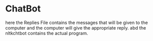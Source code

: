 # ChatBot
here the Replies File contains the messages that will be given to the computer and the computer will give the appropriate reply.
abd the nltkchtbot contains the actual program.
